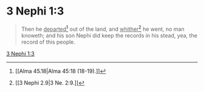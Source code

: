 # 3 Nephi 1:3

> Then he <u>departed</u>[^a] out of the land, and <u>whither</u>[^b] he went, no man knoweth; and his son Nephi did keep the records in his stead, yea, the record of this people.

[3 Nephi 1:3](https://www.churchofjesuschrist.org/study/scriptures/bofm/3-ne/1?lang=eng&id=p3#p3)


[^a]: [[Alma 45.18|Alma 45:18 (18-19).]]
[^b]: [[3 Nephi 2.9|3 Ne. 2:9.]]
